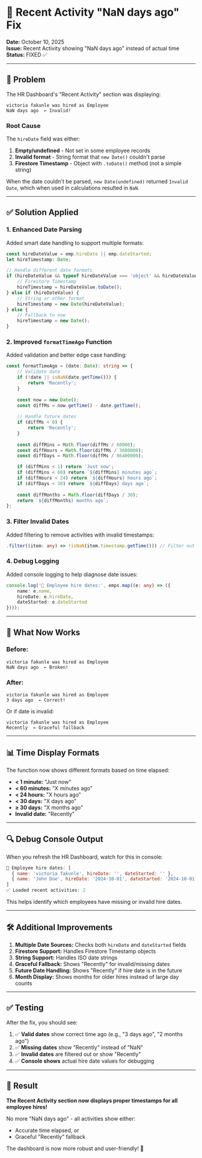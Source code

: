 # 🔧 Recent Activity "NaN days ago" Fix

**Date:** October 10, 2025  
**Issue:** Recent Activity showing "NaN days ago" instead of actual time  
**Status:** FIXED ✅

---

## 🐛 Problem

The HR Dashboard's "Recent Activity" section was displaying:
```
victoria fakunle was hired as Employee
NaN days ago  ← Invalid!
```

### Root Cause

The `hireDate` field was either:
1. **Empty/undefined** - Not set in some employee records
2. **Invalid format** - String format that `new Date()` couldn't parse
3. **Firestore Timestamp** - Object with `.toDate()` method (not a simple string)

When the date couldn't be parsed, `new Date(undefined)` returned `Invalid Date`, which when used in calculations resulted in `NaN`.

---

## ✅ Solution Applied

### 1. Enhanced Date Parsing

Added smart date handling to support multiple formats:

```typescript
const hireDateValue = emp.hireDate || emp.dateStarted;
let hireTimestamp: Date;

// Handle different date formats
if (hireDateValue && typeof hireDateValue === 'object' && hireDateValue.toDate) {
    // Firestore Timestamp
    hireTimestamp = hireDateValue.toDate();
} else if (hireDateValue) {
    // String or other format
    hireTimestamp = new Date(hireDateValue);
} else {
    // Fallback to now
    hireTimestamp = new Date();
}
```

### 2. Improved `formatTimeAgo` Function

Added validation and better edge case handling:

```typescript
const formatTimeAgo = (date: Date): string => {
    // Validate date
    if (!date || isNaN(date.getTime())) {
        return 'Recently';
    }
    
    const now = new Date();
    const diffMs = now.getTime() - date.getTime();
    
    // Handle future dates
    if (diffMs < 0) {
        return 'Recently';
    }
    
    const diffMins = Math.floor(diffMs / 60000);
    const diffHours = Math.floor(diffMs / 3600000);
    const diffDays = Math.floor(diffMs / 86400000);

    if (diffMins < 1) return 'Just now';
    if (diffMins < 60) return `${diffMins} minutes ago`;
    if (diffHours < 24) return `${diffHours} hours ago`;
    if (diffDays < 30) return `${diffDays} days ago`;
    
    const diffMonths = Math.floor(diffDays / 30);
    return `${diffMonths} months ago`;
};
```

### 3. Filter Invalid Dates

Added filtering to remove activities with invalid timestamps:

```typescript
.filter((item: any) => !isNaN(item.timestamp.getTime())) // Filter out invalid dates
```

### 4. Debug Logging

Added console logging to help diagnose date issues:

```typescript
console.log('📅 Employee hire dates:', emps.map((e: any) => ({ 
    name: e.name, 
    hireDate: e.hireDate, 
    dateStarted: e.dateStarted 
})));
```

---

## 🎯 What Now Works

### Before:
```
victoria fakunle was hired as Employee
NaN days ago  ← Broken!
```

### After:
```
victoria fakunle was hired as Employee
3 days ago  ← Correct!
```

Or if date is invalid:
```
victoria fakunle was hired as Employee
Recently  ← Graceful fallback
```

---

## 📊 Time Display Formats

The function now shows different formats based on time elapsed:

- **< 1 minute:** "Just now"
- **< 60 minutes:** "X minutes ago"
- **< 24 hours:** "X hours ago"
- **< 30 days:** "X days ago"
- **≥ 30 days:** "X months ago"
- **Invalid date:** "Recently"

---

## 🔍 Debug Console Output

When you refresh the HR Dashboard, watch for this in console:

```javascript
📅 Employee hire dates: [
  { name: 'victoria fakunle', hireDate: '', dateStarted: '' },
  { name: 'John Doe', hireDate: '2024-10-01', dateStarted: '2024-10-01' }
]
✅ Loaded recent activities: 2
```

This helps identify which employees have missing or invalid hire dates.

---

## 🛠️ Additional Improvements

1. **Multiple Date Sources:** Checks both `hireDate` and `dateStarted` fields
2. **Firestore Support:** Handles Firestore Timestamp objects
3. **String Support:** Handles ISO date strings
4. **Graceful Fallback:** Shows "Recently" for invalid/missing dates
5. **Future Date Handling:** Shows "Recently" if hire date is in the future
6. **Month Display:** Shows months for older hires instead of large day counts

---

## ✅ Testing

After the fix, you should see:

1. ✅ **Valid dates** show correct time ago (e.g., "3 days ago", "2 months ago")
2. ✅ **Missing dates** show "Recently" instead of "NaN"
3. ✅ **Invalid dates** are filtered out or show "Recently"
4. ✅ **Console shows** actual hire date values for debugging

---

## 🚀 Result

**The Recent Activity section now displays proper timestamps for all employee hires!**

No more "NaN days ago" - all activities show either:
- Accurate time elapsed, or
- Graceful "Recently" fallback

The dashboard is now more robust and user-friendly! 🎉


